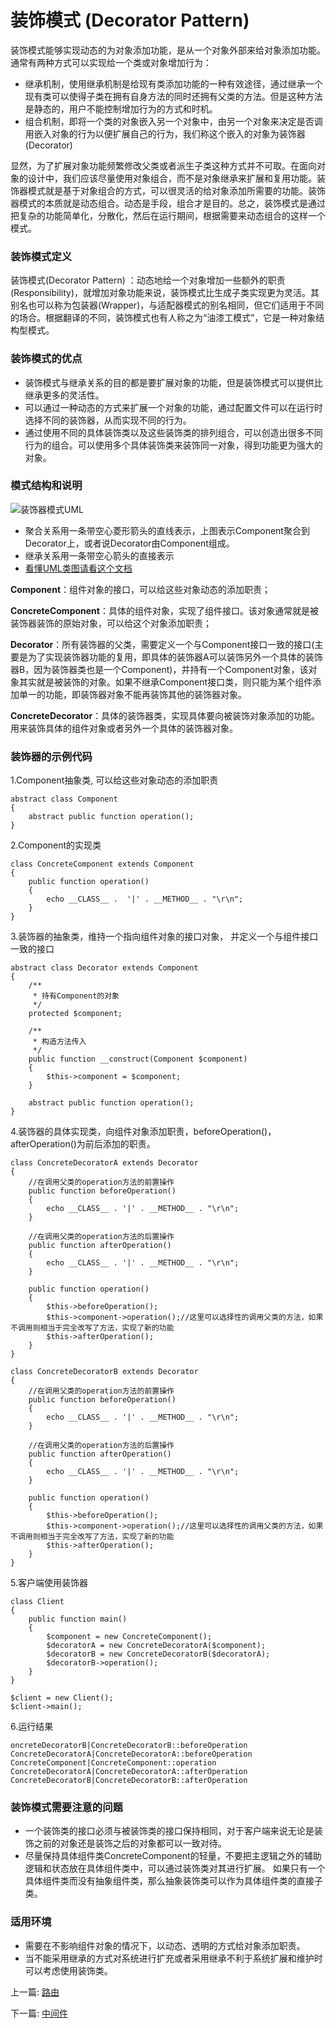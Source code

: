 # 装饰模式 (Decorator Pattern)

装饰模式能够实现动态的为对象添加功能，是从一个对象外部来给对象添加功能。通常有两种方式可以实现给一个类或对象增加行为：

- 继承机制，使用继承机制是给现有类添加功能的一种有效途径，通过继承一个现有类可以使得子类在拥有自身方法的同时还拥有父类的方法。但是这种方法是静态的，用户不能控制增加行为的方式和时机。
- 组合机制，即将一个类的对象嵌入另一个对象中，由另一个对象来决定是否调用嵌入对象的行为以便扩展自己的行为，我们称这个嵌入的对象为装饰器(Decorator)

显然，为了扩展对象功能频繁修改父类或者派生子类这种方式并不可取。在面向对象的设计中，我们应该尽量使用对象组合，而不是对象继承来扩展和复用功能。装饰器模式就是基于对象组合的方式，可以很灵活的给对象添加所需要的功能。装饰器模式的本质就是动态组合。动态是手段，组合才是目的。总之，装饰模式是通过把复杂的功能简单化，分散化，然后在运行期间，根据需要来动态组合的这样一个模式。



### 装饰模式定义

装饰模式(Decorator Pattern) ：动态地给一个对象增加一些额外的职责(Responsibility)，就增加对象功能来说，装饰模式比生成子类实现更为灵活。其别名也可以称为包装器(Wrapper)，与适配器模式的别名相同，但它们适用于不同的场合。根据翻译的不同，装饰模式也有人称之为“油漆工模式”，它是一种对象结构型模式。

### 装饰模式的优点

- 装饰模式与继承关系的目的都是要扩展对象的功能，但是装饰模式可以提供比继承更多的灵活性。
- 可以通过一种动态的方式来扩展一个对象的功能，通过配置文件可以在运行时选择不同的装饰器，从而实现不同的行为。
- 通过使用不同的具体装饰类以及这些装饰类的排列组合，可以创造出很多不同行为的组合。可以使用多个具体装饰类来装饰同一对象，得到功能更为强大的对象。

### 模式结构和说明

![装饰器模式UML](https://user-gold-cdn.xitu.io/2018/6/3/163c449dbb766f7d)

- 聚合关系用一条带空心菱形箭头的直线表示，上图表示Component聚合到Decorator上，或者说Decorator由Component组成。
- 继承关系用一条带空心箭头的直接表示
- [看懂UML类图请看这个文档](http://design-patterns.readthedocs.io/zh_CN/latest/read_uml.html)

**Component**：组件对象的接口，可以给这些对象动态的添加职责；

**ConcreteComponent**：具体的组件对象，实现了组件接口。该对象通常就是被装饰器装饰的原始对象，可以给这个对象添加职责；

**Decorator**：所有装饰器的父类，需要定义一个与Component接口一致的接口(主要是为了实现装饰器功能的复用，即具体的装饰器A可以装饰另外一个具体的装饰器B，因为装饰器类也是一个Component)，并持有一个Component对象，该对象其实就是被装饰的对象。如果不继承Component接口类，则只能为某个组件添加单一的功能，即装饰器对象不能再装饰其他的装饰器对象。

**ConcreteDecorator**：具体的装饰器类，实现具体要向被装饰对象添加的功能。用来装饰具体的组件对象或者另外一个具体的装饰器对象。



### 装饰器的示例代码

1.Component抽象类, 可以给这些对象动态的添加职责

```
abstract class Component
{
	abstract public function operation();
}
```

2.Component的实现类

```
class ConcreteComponent extends Component
{
	public function operation()
	{
		echo __CLASS__ .  '|' . __METHOD__ . "\r\n";
	}
}
```

3.装饰器的抽象类，维持一个指向组件对象的接口对象， 并定义一个与组件接口一致的接口

```
abstract class Decorator extends Component
{
	/**
	 * 持有Component的对象
	 */
	protected $component;

	/**
	 * 构造方法传入
	 */
	public function __construct(Component $component)
	{
		$this->component = $component;
	}

	abstract public function operation();
}
```

4.装饰器的具体实现类，向组件对象添加职责，beforeOperation()，afterOperation()为前后添加的职责。

```
class ConcreteDecoratorA extends Decorator
{
	//在调用父类的operation方法的前置操作
	public function beforeOperation()
	{
		echo __CLASS__ . '|' . __METHOD__ . "\r\n";
	}

	//在调用父类的operation方法的后置操作
	public function afterOperation()
	{
		echo __CLASS__ . '|' . __METHOD__ . "\r\n";
	}

	public function operation()
	{
		$this->beforeOperation();
		$this->component->operation();//这里可以选择性的调用父类的方法，如果不调用则相当于完全改写了方法，实现了新的功能
		$this->afterOperation();
	}
}

class ConcreteDecoratorB extends Decorator
{
	//在调用父类的operation方法的前置操作
	public function beforeOperation()
	{
		echo __CLASS__ . '|' . __METHOD__ . "\r\n";
	}

	//在调用父类的operation方法的后置操作
	public function afterOperation()
	{
		echo __CLASS__ . '|' . __METHOD__ . "\r\n";
	}

	public function operation()
	{
		$this->beforeOperation();
		$this->component->operation();//这里可以选择性的调用父类的方法，如果不调用则相当于完全改写了方法，实现了新的功能
		$this->afterOperation();
	}
}
```

5.客户端使用装饰器

```
class Client
{
	public function main()
	{
		$component = new ConcreteComponent();
		$decoratorA = new ConcreteDecoratorA($component);
		$decoratorB = new ConcreteDecoratorB($decoratorA);
		$decoratorB->operation();
	}
}

$client = new Client();
$client->main();
```

6.运行结果

```
oncreteDecoratorB|ConcreteDecoratorB::beforeOperation
ConcreteDecoratorA|ConcreteDecoratorA::beforeOperation
ConcreteComponent|ConcreteComponent::operation
ConcreteDecoratorA|ConcreteDecoratorA::afterOperation
ConcreteDecoratorB|ConcreteDecoratorB::afterOperation
```



### 装饰模式需要注意的问题

- 一个装饰类的接口必须与被装饰类的接口保持相同，对于客户端来说无论是装饰之前的对象还是装饰之后的对象都可以一致对待。
- 尽量保持具体组件类ConcreteComponent的轻量，不要把主逻辑之外的辅助逻辑和状态放在具体组件类中，可以通过装饰类对其进行扩展。 如果只有一个具体组件类而没有抽象组件类，那么抽象装饰类可以作为具体组件类的直接子类。



### 适用环境

- 需要在不影响组件对象的情况下，以动态、透明的方式给对象添加职责。
- 当不能采用继承的方式对系统进行扩充或者采用继承不利于系统扩展和维护时可以考虑使用装饰类。

上一篇: [路由](https://github.com/kevinyan815/Learning_Laravel_Kernel/blob/master/aritcles/Route.md)

下一篇: [中间件](https://github.com/kevinyan815/Learning_Laravel_Kernel/blob/master/aritcles/Middleware.md)
